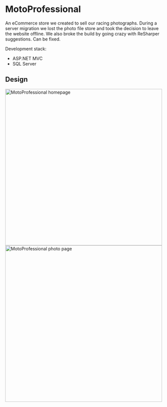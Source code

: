 # MotoProfessional
An eCommerce store we created to sell our racing photographs. During a server migration we lost the photo file store and took the decision to leave the website offline. We also broke the build by going crazy with ReSharper suggestions. Can be fixed.

Development stack:
* ASP.NET MVC
* SQL Server

## Design

<img src="https://londonbikersarchive.blob.core.windows.net/github/moto-professional-homepage_2817625702_o.png" alt="MotoProfessional homepage" width="500" />

<img src="https://londonbikersarchive.blob.core.windows.net/github/moto-professional-photo-detail_2817625840_o.png" alt="MotoProfessional photo page" width="500" />
